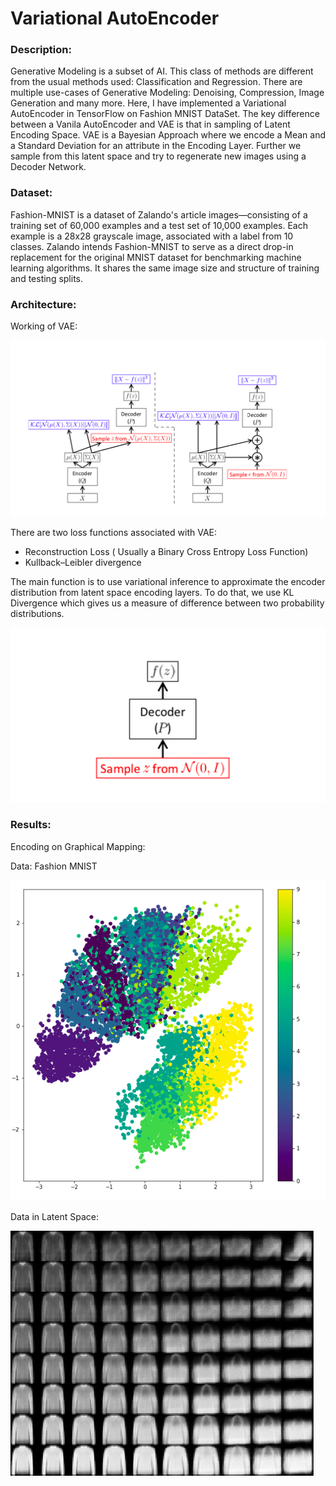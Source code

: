 # Variational AutoEncoder


### Description: 

Generative Modeling is a subset of AI. This class of methods are different from the usual methods used: Classification and Regression. There are multiple use-cases of Generative Modeling: Denoising, Compression, Image Generation and many more.
Here, I have implemented a Variational AutoEncoder in TensorFlow on Fashion MNIST DataSet.
The key difference between a Vanila AutoEncoder and VAE is that in sampling of Latent Encoding Space. 
VAE is a Bayesian Approach where we encode a Mean and a Standard Deviation for an attribute in the Encoding Layer.
Further we sample from this latent space and try to regenerate new images using a Decoder Network.

### Dataset: 

Fashion-MNIST is a dataset of Zalando's article images—consisting of a training set of 60,000 examples and a test set of 10,000 examples. Each example is a 28x28 grayscale image, associated with a label from 10 classes. Zalando intends Fashion-MNIST to serve as a direct drop-in replacement for the original MNIST dataset for benchmarking machine learning algorithms. It shares the same image size and structure of training and testing splits.


### Architecture:


Working of VAE:

![VAE Architecture](https://github.com/kushalvala/variational-autoencoder/blob/master/artifacts/VAE-Architecture.png)


There are two loss functions associated with VAE:
 * Reconstruction Loss ( Usually a Binary Cross Entropy Loss Function)
 * Kullback–Leibler divergence
 
The main function is to use variational inference to approximate the encoder distribution from latent space encoding layers.
To do that, we use KL Divergence which gives us a measure of difference between two probability distributions.

![Decoder](https://github.com/kushalvala/variational-autoencoder/blob/master/artifacts/Decoder%20Network.png)
 
### Results:

Encoding on Graphical Mapping:

Data: Fashion MNIST

![Graph](https://github.com/kushalvala/variational-autoencoder/blob/master/artifacts/Encodings.png)

Data in Latent Space:

![Latent Space](https://github.com/kushalvala/variational-autoencoder/blob/master/artifacts/Image%20Generation.png)
